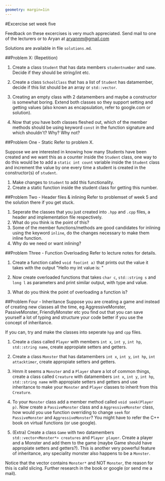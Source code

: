 ```yaml
---
geometry: margin=1in
---
```

#Excercise set week five

Feedback on these excercises is very much appreciated. Send mail to one of the lecturers or to Aryan at aryannm@gmail.com

Solutions are available in file `solutions.md`.

##Problem X: (Repetition)
1. Create a class `Student` that has data members `studentnumber` and `name`. Decide if they should be string/int etc.
2. Create a class `SchoolClass` that has a list of `Student` has datamember, decide if this list should be an array or `std::vector`.    

3. Creating an empty class with 2 datamembers and maybe a constructor is somewhat boring. Extend both classes
so they support setting and getting values (also known as encapsulation, refer to google.com or solution).
4. Now that you have both classes fleshed out, which of the member methods should be using keyword `const` in the function signature  and which shouldn't?
Why? Why not? 

##Problem One - Static
Refer to problem X. 

Suppose we are interested in knowing how many Students have been created and we want this as a counter inside the `Student` class, one way to do this would be to add a `static int count` variable inside the `Student` class and increment the value by one every time a student is created in the constructor(s) of `student`.

1. Make changes to `Student` to add this functionality. 
2. Create a static function inside the student class for getting this number.

##Problem Two - Header files & inlining
Refer to problemset of week 5 and the solution there if you get stuck.

1. Seperate the classes that you just created into `.hpp` and `.cpp` files, a header and implementation file respectively.
2. What do you think is the point of this?
3. Some of the member functions/methods are good candidates for inlining using the keyword `inline`, do the changes necessary to make them inline function.
4. Why do we need or want inlining?

##Problem Three - Function Overloading
Refer to lecture notes for details.

1. Create a function called `void foo(int a)` that prints out the value it takes with the output "Hello my int value is: "

2. Now create overloaded functions that takes `char c`, `std::string s` and `long l` as parameters and print similar output, with type and value.

3. What do you think the point of overloading a function is?

##Problem Four - Inheritance
Suppose you are creating a game and instead of creating new classes all the time, eg AggressiveMonster, PassiveMonster, FriendlyMonster etc you find out that you can save yourself a lot of typing and structure your code better if you use the concept of inheritance.

If you can, try and make the classes into seperate `hpp` and `cpp` files.

1. Create a class called `Player` with members `int x`, `int y`, `int hp`, `std::string name`, create appropiate setters and getters.

2. Create a class `Monster` that has datamembers `int x`, `int y`, `int hp`, `int attacktimer`, create appropiate setters and getters.

3. Hmm it seems a `Monster` and a `Player` share a lot of common things, create a class called `Creature` with datamembers `int x`, `int y`, `int hp`, `std::string name` with appropiate setters and getters and use inheritance to make your `Monster` and `Player` classes to inherit from this `Creature`.

4. To your `Monster` class add a member method called `void seek(Player p)`. Now create a `PassiveMonster` class and a `AggressiveMonster` class, how would you use function overriding to change `seek` for `PassiveMonster` and `AggressiveMonster`? You might have to refer the C++ book on virtual functions (or use google).

5. (Extra) Create a class `Game` with two datamembers `std::vector<Monster*> creatures` and `Player player`.  Create a player and a Monster and add them to the game (maybe Game should have appropiate setters and getters?). This is another very powerful feature of inheritance, any speciality monster also happens to be a `Monster`.

Notice that the vector contains `Monster*` and NOT `Monster`, the reason for this is calld slicing. Further research in the book or google (or send me a mail).

